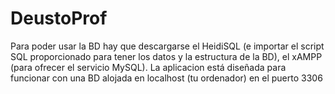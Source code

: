 # DeustoProf
Para poder usar la BD hay que descargarse el HeidiSQL (e importar el script SQL proporcionado para tener los datos
y la estructura de la BD), el xAMPP (para ofrecer el servicio MySQL).
La aplicacion está diseñada para funcionar con una BD alojada en localhost (tu ordenador) en el puerto 3306 
